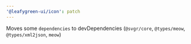 ```yaml
---
'@leafygreen-ui/icon': patch
---
```


Moves some `dependencies` to devDependencies (`@svgr/core`, `@types/meow`, `@types/xml2json`, `meow`)
